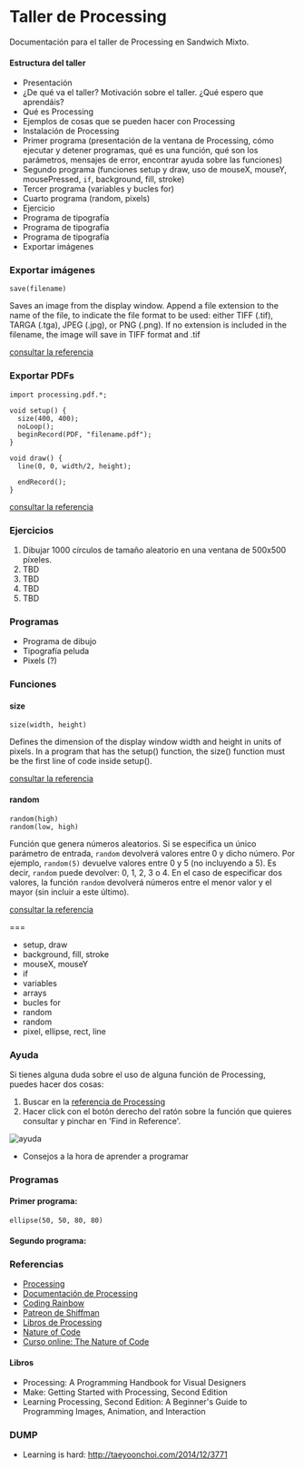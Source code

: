 # Taller de Processing

Documentación para el taller de Processing en Sandwich Mixto.

#### Estructura del taller

- Presentación
- ¿De qué va el taller? Motivación sobre el taller. ¿Qué espero que aprendáis?
- Qué es Processing
- Ejemplos de cosas que se pueden hacer con Processing
- Instalación de Processing
- Primer programa (presentación de la ventana de Processing, cómo ejecutar y detener programas, qué es una función, qué son los parámetros, mensajes de error, encontrar ayuda sobre las funciones)
- Segundo programa (funciones setup y draw, uso de mouseX, mouseY, mousePressed, `if`, background, fill, stroke)
- Tercer programa (variables y bucles for)
- Cuarto programa (random, pixels)
- Ejercicio
- Programa de tipografía
- Programa de tipografía
- Programa de tipografía
- Exportar imágenes

### Exportar imágenes

`save(filename)`

Saves an image from the display window. Append a file extension to the name of the file, to indicate the file format to be used: either TIFF (.tif), TARGA (.tga), JPEG (.jpg), or PNG (.png). If no extension is included in the filename, the image will save in TIFF format and .tif

[consultar la referencia](https://processing.org/reference/save)

### Exportar PDFs

```
import processing.pdf.*;

void setup() {
  size(400, 400);
  noLoop();
  beginRecord(PDF, "filename.pdf"); 
}

void draw() {
  line(0, 0, width/2, height);

  endRecord();
}
```

[consultar la referencia](https://processing.org/reference/libraries/pdf)

### Ejercicios

1. Dibujar 1000 círculos de tamaño aleatorio en una ventana de 500x500 píxeles.
2. TBD
3. TBD
4. TBD
5. TBD

### Programas

- Programa de dibujo
- Tipografía peluda
- Pixels (?)

### Funciones

#### size

```size(width, height)```

Defines the dimension of the display window width and height in units of pixels. In a program that has the setup() function, the size() function must be the first line of code inside setup().

[consultar la referencia](https://processing.org/reference/size_.html)

#### random

```
random(high)  
random(low, high)
```

Función que genera números aleatorios. Si se especifica un único parámetro de entrada, `random` devolverá valores entre 0 y dicho número.
Por ejemplo, `random(5)` devuelve valores entre 0 y 5 (no incluyendo a 5). Es decir, `random` puede devolver: 0, 1, 2, 3 o 4.
En el caso de especificar dos valores, la función `random` devolverá números entre el menor valor y el mayor (sin incluir a este último).

[consultar la referencia](https://processing.org/reference/random_.html)

===

- setup, draw
- background, fill, stroke
- mouseX, mouseY
- if
- variables
- arrays
- bucles for
- random
- random
- pixel, ellipse, rect, line

### Ayuda

Si tienes alguna duda sobre el uso de alguna función de Processing, puedes hacer dos cosas:

1. Buscar en la [referencia de Processing](https://processing.org/reference)
2. Hacer click con el botón derecho del ratón sobre la función que quieres consultar y pinchar en 'Find in Reference'.

![ayuda](https://github.com/javierarce/processing/blob/master/img/reference.png "Find in Reference")


- Consejos a la hora de aprender a programar

### Programas

#### Primer programa:

```ellipse(50, 50, 80, 80)```

#### Segundo programa:

### Referencias

- [Processing](http://processing.org)
- [Documentación de Processing](https://processing.org/reference)
- [Coding Rainbow](https://www.youtube.com/user/shiffman)
- [Patreon de Shiffman](https://www.patreon.com/codingrainbow)
- [Libros de Processing](https://processing.org/books)
- [Nature of Code](http://natureofcode.com)
- [Curso online: The Nature of Code](https://www.kadenze.com/courses/the-nature-of-code/info)

#### Libros

- Processing: A Programming Handbook for Visual Designers
- Make: Getting Started with Processing, Second Edition
- Learning Processing, Second Edition: A Beginner's Guide to Programming Images, Animation, and Interaction

### DUMP

- Learning is hard: http://taeyoonchoi.com/2014/12/3771
